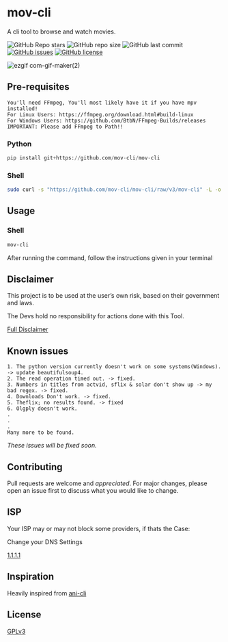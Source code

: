 # mov-cli
A cli tool to browse and watch movies.

![GitHub Repo stars](https://img.shields.io/github/stars/mov-cli/mov-cli?style=for-the-badge) ![GitHub repo size](https://img.shields.io/github/repo-size/mov-cli/mov-cli?style=for-the-badge) ![GitHub last commit](https://img.shields.io/github/last-commit/mov-cli/mov-cli?style=for-the-badge)
[![GitHub issues](https://img.shields.io/github/issues/mov-cli/mov-cli?style=for-the-badge)](https://github.com/mov-cli/mov-cli/issues)
[![GitHub license](https://img.shields.io/github/license/mov-cli/mov-cli?style=for-the-badge)](https://github.com/mov-cli/mov-cli/blob/v3/LICENSE)

![ezgif com-gif-maker(2)](https://user-images.githubusercontent.com/64269332/183303522-9035eee7-f6a0-4ebe-8d22-753204a64efc.gif)

## Pre-requisites
```
You'll need FFmpeg, You'll most likely have it if you have mpv installed!
For Linux Users: https://ffmpeg.org/download.html#build-linux
For Windows Users: https://github.com/BtbN/FFmpeg-Builds/releases
IMPORTANT: Please add FFmpeg to Path!!
```

### Python

```python
pip install git+https://github.com/mov-cli/mov-cli
```
### Shell

```bash
sudo curl -s "https://github.com/mov-cli/mov-cli/raw/v3/mov-cli" -L -o /usr/local/bin/mov-cli && sudo chmod +x /usr/local/bin/mov-cli
```

## Usage

### Shell

```bash
mov-cli
```
After running the command, follow the instructions given in your terminal

## Disclaimer
This project is to be used at the user’s own risk, based on their government and laws.

The Devs hold no responsibility for actions done with this Tool.

[Full Disclaimer](disclaimer.org)

## Known issues

```
1. The python version currently doesn't work on some systems(Windows). -> update beautifulsoup4.
2. The read operation timed out. -> fixed.
3. Numbers in titles from actvid, sflix & solar don't show up -> my bad regex. -> fixed.
4. Downloads Don't work. -> fixed.
5. Theflix; no results found. -> fixed
6. Olgply doesn't work.
.
.
.
Many more to be found.
```
*These issues will be fixed soon.*
## Contributing
Pull requests are welcome and *appreciated*. For major changes, please open an issue first to discuss what you would like to change.

## ISP

Your ISP may or may not block some providers, if thats the Case:

Change your DNS Settings

[1.1.1.1](https://1.1.1.1/dns/#setup-instructions)

## Inspiration
Heavily inspired from [ani-cli](https://github.com/pystardust/ani-cli)

## License
[GPLv3](https://choosealicense.com/licenses/gpl-3.0/)
